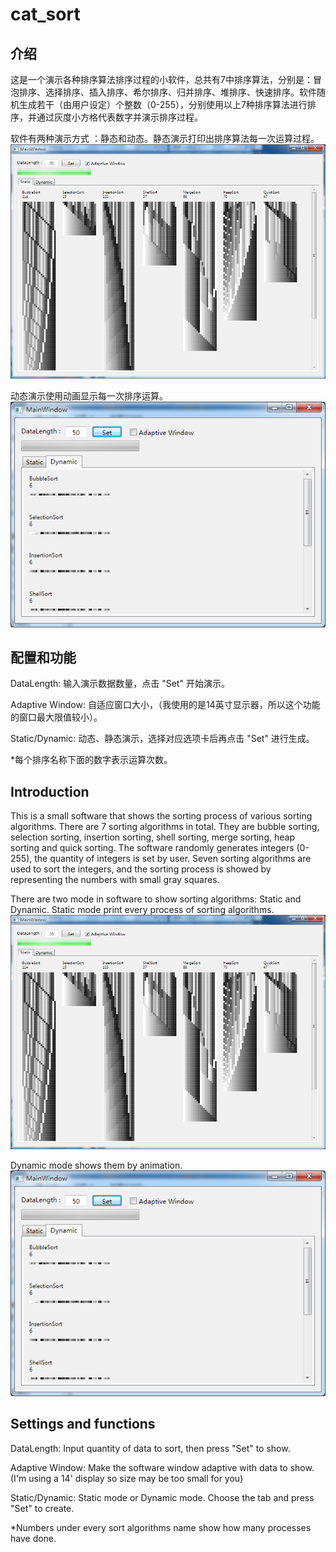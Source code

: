 # cat_sort
## 介绍
这是一个演示各种排序算法排序过程的小软件，总共有7中排序算法，分别是：冒泡排序、选择排序、插入排序、希尔排序、归并排序、堆排序、快速排序。软件随机生成若干（由用户设定）个整数（0-255），分别使用以上7种排序算法进行排序，并通过灰度小方格代表数字并演示排序过程。

软件有两种演示方式 ：静态和动态。静态演示打印出排序算法每一次运算过程。
![imagine](img_folder/1.png)

动态演示使用动画显示每一次排序运算。
![imagine](img_folder/3.png)


## 配置和功能
DataLength: 输入演示数据数量，点击 "Set" 开始演示。

Adaptive Window: 自适应窗口大小，（我使用的是14英寸显示器，所以这个功能的窗口最大限值较小）。

Static/Dynamic: 动态、静态演示，选择对应选项卡后再点击 "Set" 进行生成。

*每个排序名称下面的数字表示运算次数。


## Introduction
This is a small software that shows the sorting process of various sorting algorithms. There are 7 sorting algorithms in total. They are bubble sorting, selection sorting, insertion sorting, shell sorting, merge sorting, heap sorting and quick sorting. The software randomly generates integers (0-255), the quantity of integers is set by user. Seven sorting algorithms are used to sort the integers, and the sorting process is showed by representing the numbers with small gray squares.

There are two mode in software to show sorting algorithms: Static and Dynamic. Static mode print every process of sorting algorithms.
![imagine](img_folder/1.png)

Dynamic mode shows them by animation.
![imagine](img_folder/3.png)


## Settings and functions
DataLength: Input quantity of data to sort, then press "Set" to show.

Adaptive Window: Make the software window adaptive with data to show. (I'm using a 14' display so size may be too small for you)

Static/Dynamic: Static mode or Dynamic mode. Choose the tab and press "Set" to create.

*Numbers under every  sort algorithms name show how many processes have done.
